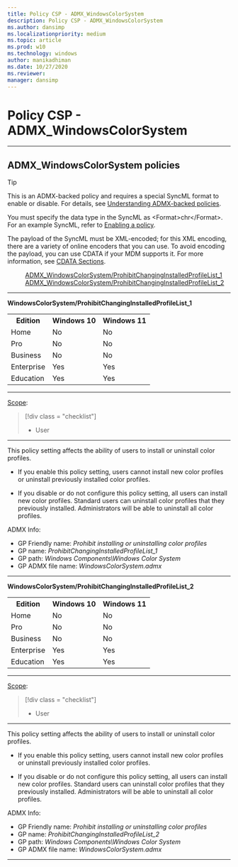 ```yaml
---
title: Policy CSP - ADMX_WindowsColorSystem
description: Policy CSP - ADMX_WindowsColorSystem
ms.author: dansimp
ms.localizationpriority: medium
ms.topic: article
ms.prod: w10
ms.technology: windows
author: manikadhiman
ms.date: 10/27/2020
ms.reviewer: 
manager: dansimp
---
```


# Policy CSP - ADMX_WindowsColorSystem

<hr/>

<!--Policies-->
## ADMX_WindowsColorSystem policies  

> [!TIP]
> This is an ADMX-backed policy and requires a special SyncML format to enable or disable. For details, see [Understanding ADMX-backed policies](./understanding-admx-backed-policies.md).
> 
> You must specify the data type in the SyncML as &lt;Format&gt;chr&lt;/Format&gt;. For an example SyncML, refer to [Enabling a policy](./understanding-admx-backed-policies.md#enabling-a-policy).
> 
> The payload of the SyncML must be XML-encoded; for this XML encoding, there are a variety of online encoders that you can use. To avoid encoding the payload, you can use CDATA if your MDM supports it. For more information, see [CDATA Sections](http://www.w3.org/TR/REC-xml/#sec-cdata-sect).

<dl>
  <dd>
    <a href="#admx-windowscolorsystem-prohibitchanginginstalledprofilelist_1">ADMX_WindowsColorSystem/ProhibitChangingInstalledProfileList_1</a>
  </dd>
  <dd>
    <a href="#admx-windowscolorsystem-prohibitchanginginstalledprofilelist_2">ADMX_WindowsColorSystem/ProhibitChangingInstalledProfileList_2</a>
  </dd>
</dl>


<hr/>

<!--Policy-->
<a href="" id="admx-windowscolorsystem-prohibitchanginginstalledprofilelist_1"></a>**WindowsColorSystem/ProhibitChangingInstalledProfileList_1**  

<!--SupportedSKUs-->
<table>
<tr>
    <th>Edition</th>
    <th>Windows 10</th>
    <th>Windows 11</th>
</tr>
<tr>
    <td>Home</td>
    <td>No</td>
    <td>No</td>
</tr>
<tr>
    <td>Pro</td>
    <td>No</td>
    <td>No</td>
</tr>
<tr>
    <td>Business</td>
    <td>No</td>
    <td>No</td>
</tr>
<tr>
    <td>Enterprise</td>
    <td>Yes</td>
    <td>Yes</td>
</tr>
<tr>
    <td>Education</td>
    <td>Yes</td>
    <td>Yes</td>
</tr>
</table>

<!--/SupportedSKUs-->
<hr/>

<!--Scope-->
[Scope](./policy-configuration-service-provider.md#policy-scope):

> [!div class = "checklist"]
> * User

<hr/>

<!--/Scope-->
<!--Description-->
This policy setting affects the ability of users to install or uninstall color profiles.  

- If you enable this policy setting, users cannot install new color profiles or uninstall previously installed color profiles.  

- If you disable or do not configure this policy setting, all users can install new color profiles. Standard users can uninstall color profiles that they previously installed. Administrators will be able to uninstall all color profiles.

<!--/Description-->

<!--ADMXBacked-->
ADMX Info:  
-   GP Friendly name: *Prohibit installing or uninstalling color profiles*
-   GP name: *ProhibitChangingInstalledProfileList_1*
-   GP path: *Windows Components\Windows Color System*
-   GP ADMX file name: *WindowsColorSystem.admx*

<!--/ADMXBacked-->
<!--/Policy-->
<hr/>

<!--Policy-->
<a href="" id="admx-windowscolorsystem-prohibitchanginginstalledprofilelist_2"></a>**WindowsColorSystem/ProhibitChangingInstalledProfileList_2**  

<!--SupportedSKUs-->
<table>
<tr>
    <th>Edition</th>
    <th>Windows 10</th>
    <th>Windows 11</th>
</tr>
<tr>
    <td>Home</td>
    <td>No</td>
    <td>No</td>
</tr>
<tr>
    <td>Pro</td>
    <td>No</td>
    <td>No</td>
</tr>
<tr>
    <td>Business</td>
    <td>No</td>
    <td>No</td>
</tr>
<tr>
    <td>Enterprise</td>
    <td>Yes</td>
    <td>Yes</td>
</tr>
<tr>
    <td>Education</td>
    <td>Yes</td>
    <td>Yes</td>
</tr>
</table>

<!--/SupportedSKUs-->
<hr/>

<!--Scope-->
[Scope](./policy-configuration-service-provider.md#policy-scope):

> [!div class = "checklist"]
> * User

<hr/>

<!--/Scope-->
<!--Description-->
This policy setting affects the ability of users to install or uninstall color profiles.  

- If you enable this policy setting, users cannot install new color profiles or uninstall previously installed color profiles.  

- If you disable or do not configure this policy setting, all users can install new color profiles. Standard users can uninstall color profiles that they previously installed. Administrators will be able to uninstall all color profiles.

<!--/Description-->

<!--ADMXBacked-->
ADMX Info:  
-   GP Friendly name: *Prohibit installing or uninstalling color profiles*
-   GP name: *ProhibitChangingInstalledProfileList_2*
-   GP path: *Windows Components\Windows Color System*
-   GP ADMX file name: *WindowsColorSystem.admx*


<!--/ADMXBacked-->
<!--/Policy-->
<hr/>


<!--/Policies-->

